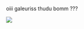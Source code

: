 oiii galeuriss
thudu bomm ???

![](https://media.tenor.com/W58Oie_U_fQAAAAM/helo%C5%82-teacher.gif)
